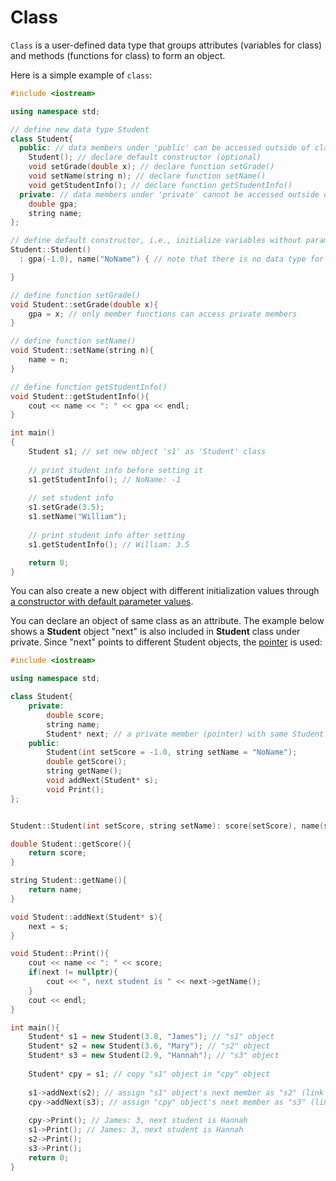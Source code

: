 # Class

```Class``` is a user-defined data type that groups attributes (variables for class) and methods (functions for class) to form an object.

Here is a simple example of ```class```:
```c++
#include <iostream>

using namespace std;

// define new data type Student
class Student{
  public: // data members under 'public' can be accessed outside of class, i.e., class users can use data members under 'public'
    Student(); // declare default constructor (optional)
    void setGrade(double x); // declare function setGrade()
    void setName(string n); // declare function setName()
    void getStudentInfo(); // declare function getStudentInfo()
  private: // data members under 'private' cannot be accessed outside of class itself. Only member functions inside the class (e.g. setGrade()) can access
    double gpa;
    string name;
};

// define default constructor, i.e., initialize variables without parameter values
Student::Student()
  : gpa(-1.0), name("NoName") { // note that there is no data type for constructor function

}

// define function setGrade()
void Student::setGrade(double x){ 
    gpa = x; // only member functions can access private members
}

// define function setName()
void Student::setName(string n){
    name = n;
}

// define function getStudentInfo()
void Student::getStudentInfo(){
    cout << name << ": " << gpa << endl;
}

int main()
{
    Student s1; // set new object 's1' as 'Student' class
    
    // print student info before setting it
    s1.getStudentInfo(); // NoName: -1
    
    // set student info
    s1.setGrade(3.5); 
    s1.setName("William");
    
    // print student info after setting
    s1.getStudentInfo(); // William: 3.5

    return 0;
}
```
You can also create a new object with different initialization values through [a constructor with default parameter values](https://github.com/jbcolby0063/til/blob/main/c%2B%2B/constructor_default.md).

You can declare an object of same class as an attribute. The example below shows a <strong>Student</strong> object "next" is also included in <strong>Student</strong> class under private. Since "next" points to different Student objects, the [pointer](https://github.com/jbcolby0063/til/blob/main/c%2B%2B/pointer.md) is used:
```c++ 
#include <iostream>

using namespace std;

class Student{
    private:
        double score;
        string name;
        Student* next; // a private member (pointer) with same Student class 
    public:
        Student(int setScore = -1.0, string setName = "NoName");
        double getScore();
        string getName();
        void addNext(Student* s);
        void Print();
};


Student::Student(int setScore, string setName): score(setScore), name(setName), next(nullptr) {}

double Student::getScore(){
    return score;
}

string Student::getName(){
    return name;
}

void Student::addNext(Student* s){
    next = s;
}

void Student::Print(){
    cout << name << ": " << score;
    if(next != nullptr){
        cout << ", next student is " << next->getName();
    }
    cout << endl;
}

int main(){
    Student* s1 = new Student(3.8, "James"); // "s1" object
    Student* s2 = new Student(3.6, "Mary"); // "s2" object
    Student* s3 = new Student(2.9, "Hannah"); // "s3" object
    
    Student* cpy = s1; // copy "s1" object in "cpy" object
    
    s1->addNext(s2); // assign "s1" object's next member as "s2" (link to "s2")
    cpy->addNext(s3); // assign "cpy" object's next member as "s3" (link to "s3")
    
    cpy->Print(); // James: 3, next student is Hannah
    s1->Print(); // James: 3, next student is Hannah
    s2->Print();
    s3->Print();
    return 0;
}
```
